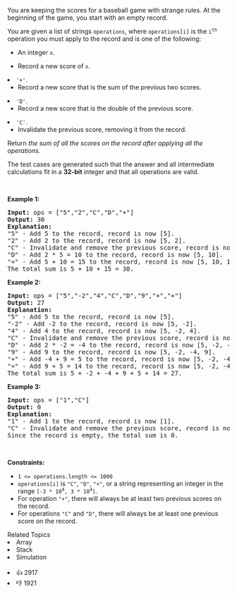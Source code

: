 <p>You are keeping the scores for a baseball game with strange rules. At the beginning of the game, you start with an empty record.</p>

<p>You are given a list of strings <code>operations</code>, where <code>operations[i]</code> is the <code>i<sup>th</sup></code> operation you must apply to the record and is one of the following:</p>

<ul> 
 <li>An integer <code>x</code>. </li>
</ul>

<ul>
    <li>Record a new score of <code>x</code>.</li>
</ul>
</li>
<li><code>&#39;+&#39;</code>.
<ul>
    <li>Record a new score that is the sum of the previous two scores.</li>
</ul>
</li>
<li><code>&#39;D&#39;</code>.
<ul>
    <li>Record a new score that is the double of the previous score.</li>
</ul>
</li>
<li><code>&#39;C&#39;</code>.
<ul>
    <li>Invalidate the previous score, removing it from the record.</li>
</ul>
</li>


<p>Return <em>the sum of all the scores on the record after applying all the operations</em>.</p>

<p>The test cases are generated such that the answer and all intermediate calculations fit in a <strong>32-bit</strong> integer and that all operations are valid.</p>

<p>&nbsp;</p> 
<p><strong class="example">Example 1:</strong></p>

<pre>
<strong>Input:</strong> ops = ["5","2","C","D","+"]
<strong>Output:</strong> 30
<strong>Explanation:</strong>
"5" - Add 5 to the record, record is now [5].
"2" - Add 2 to the record, record is now [5, 2].
"C" - Invalidate and remove the previous score, record is now [5].
"D" - Add 2 * 5 = 10 to the record, record is now [5, 10].
"+" - Add 5 + 10 = 15 to the record, record is now [5, 10, 15].
The total sum is 5 + 10 + 15 = 30.
</pre>

<p><strong class="example">Example 2:</strong></p>

<pre>
<strong>Input:</strong> ops = ["5","-2","4","C","D","9","+","+"]
<strong>Output:</strong> 27
<strong>Explanation:</strong>
"5" - Add 5 to the record, record is now [5].
"-2" - Add -2 to the record, record is now [5, -2].
"4" - Add 4 to the record, record is now [5, -2, 4].
"C" - Invalidate and remove the previous score, record is now [5, -2].
"D" - Add 2 * -2 = -4 to the record, record is now [5, -2, -4].
"9" - Add 9 to the record, record is now [5, -2, -4, 9].
"+" - Add -4 + 9 = 5 to the record, record is now [5, -2, -4, 9, 5].
"+" - Add 9 + 5 = 14 to the record, record is now [5, -2, -4, 9, 5, 14].
The total sum is 5 + -2 + -4 + 9 + 5 + 14 = 27.
</pre>

<p><strong class="example">Example 3:</strong></p>

<pre>
<strong>Input:</strong> ops = ["1","C"]
<strong>Output:</strong> 0
<strong>Explanation:</strong>
"1" - Add 1 to the record, record is now [1].
"C" - Invalidate and remove the previous score, record is now [].
Since the record is empty, the total sum is 0.
</pre>

<p>&nbsp;</p> 
<p><strong>Constraints:</strong></p>

<ul> 
 <li><code>1 &lt;= operations.length &lt;= 1000</code></li> 
 <li><code>operations[i]</code> is <code>"C"</code>, <code>"D"</code>, <code>"+"</code>, or a string representing an integer in the range <code>[-3 * 10<sup>4</sup>, 3 * 10<sup>4</sup>]</code>.</li> 
 <li>For operation <code>"+"</code>, there will always be at least two previous scores on the record.</li> 
 <li>For operations <code>"C"</code> and <code>"D"</code>, there will always be at least one previous score on the record.</li> 
</ul>

<div><div>Related Topics</div><div><li>Array</li><li>Stack</li><li>Simulation</li></div></div><br><div><li>👍 2917</li><li>👎 1921</li></div>
